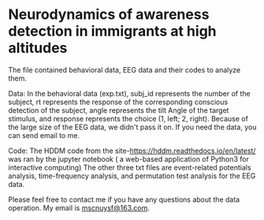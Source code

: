 # Neurodynamics of awareness detection in immigrants at high altitudes 
The file contained behavioral data, EEG data and their codes to analyze them.

Data:
In the behavioral data (exp.txt), subj_id represents the number of the subject, rt represents the response of the 
corresponding conscious detection of the subject, angle represents the tilt Angle of the target stimulus, 
and response represents the choice (1, left; 2, right).
Because of the large size of the EEG data, we didn't pass it on. If you need the data, you can send email to me.

Code:
The HDDM code from the site-https://hddm.readthedocs.io/en/latest/  was ran by the jupyter notebook (
a web-based application of Python3 for interactive computing)
The other three txt files are event-related potentials analysis, time-frequency analysis, and permutation test 
analysis for the EEG data.

Please feel free to contact me if you have any questions about the data operation. My email is mscnuysf@163.com.
